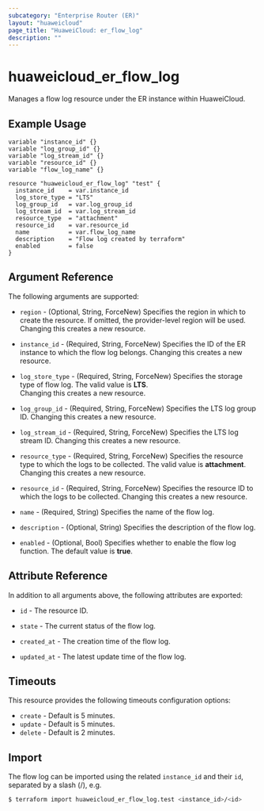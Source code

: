 ```yaml
---
subcategory: "Enterprise Router (ER)"
layout: "huaweicloud"
page_title: "HuaweiCloud: er_flow_log"
description: ""
---
```


# huaweicloud_er_flow_log

Manages a flow log resource under the ER instance within HuaweiCloud.

## Example Usage

```hcl
variable "instance_id" {}
variable "log_group_id" {}
variable "log_stream_id" {}
variable "resource_id" {}
variable "flow_log_name" {}

resource "huaweicloud_er_flow_log" "test" {
  instance_id    = var.instance_id
  log_store_type = "LTS"
  log_group_id   = var.log_group_id
  log_stream_id  = var.log_stream_id
  resource_type  = "attachment"
  resource_id    = var.resource_id
  name           = var.flow_log_name
  description    = "Flow log created by terraform"
  enabled        = false
}
```

## Argument Reference

The following arguments are supported:

* `region` - (Optional, String, ForceNew) Specifies the region in which to create the resource.
  If omitted, the provider-level region will be used.
  Changing this creates a new resource.

* `instance_id` - (Required, String, ForceNew) Specifies the ID of the ER instance to which the flow log belongs.
  Changing this creates a new resource.

* `log_store_type` - (Required, String, ForceNew) Specifies the storage type of flow log. The valid value is **LTS**.  
  Changing this creates a new resource.

* `log_group_id` - (Required, String, ForceNew) Specifies the LTS log group ID.
  Changing this creates a new resource.

* `log_stream_id` - (Required, String, ForceNew) Specifies the LTS log stream ID.
  Changing this creates a new resource.

* `resource_type` - (Required, String, ForceNew) Specifies the resource type to which the logs to be collected.
  The valid value is **attachment**.
  Changing this creates a new resource.

* `resource_id` - (Required, String, ForceNew) Specifies the resource ID to which the logs to be collected.
  Changing this creates a new resource.

* `name` - (Required, String) Specifies the name of the flow log.

* `description` - (Optional, String) Specifies the description of the flow log.

* `enabled` - (Optional, Bool) Specifies whether to enable the flow log function. The default value is **true**.

## Attribute Reference

In addition to all arguments above, the following attributes are exported:

* `id` - The resource ID.

* `state` - The current status of the flow log.

* `created_at` - The creation time of the flow log.

* `updated_at` - The latest update time of the flow log.

## Timeouts

This resource provides the following timeouts configuration options:

* `create` - Default is 5 minutes.
* `update` - Default is 5 minutes.
* `delete` - Default is 2 minutes.

## Import

The flow log can be imported using the related `instance_id` and their `id`, separated by a slash (/), e.g.

```bash
$ terraform import huaweicloud_er_flow_log.test <instance_id>/<id>
```
